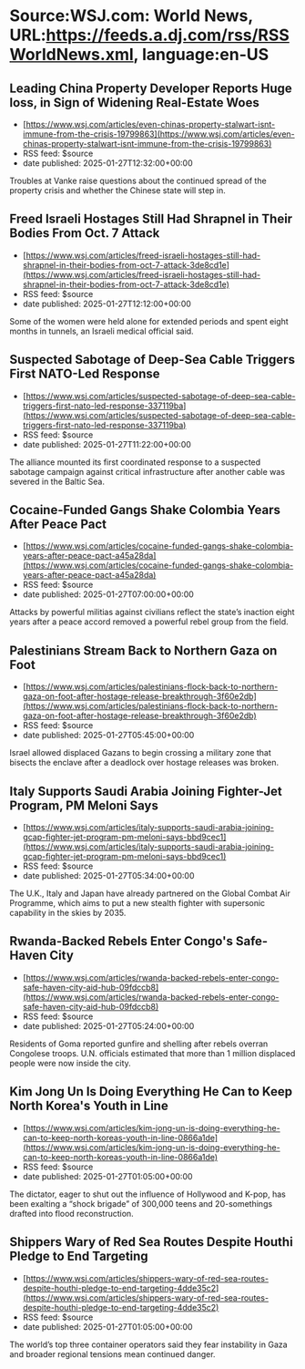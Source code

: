 # Source:WSJ.com: World News, URL:https://feeds.a.dj.com/rss/RSSWorldNews.xml, language:en-US

## Leading China Property Developer Reports Huge loss, in Sign of Widening Real-Estate Woes
 - [https://www.wsj.com/articles/even-chinas-property-stalwart-isnt-immune-from-the-crisis-19799863](https://www.wsj.com/articles/even-chinas-property-stalwart-isnt-immune-from-the-crisis-19799863)
 - RSS feed: $source
 - date published: 2025-01-27T12:32:00+00:00

Troubles at Vanke raise questions about the continued spread of the property crisis and whether the Chinese state will step in.

## Freed Israeli Hostages Still Had Shrapnel in Their Bodies From Oct. 7 Attack
 - [https://www.wsj.com/articles/freed-israeli-hostages-still-had-shrapnel-in-their-bodies-from-oct-7-attack-3de8cd1e](https://www.wsj.com/articles/freed-israeli-hostages-still-had-shrapnel-in-their-bodies-from-oct-7-attack-3de8cd1e)
 - RSS feed: $source
 - date published: 2025-01-27T12:12:00+00:00

Some of the women were held alone for extended periods and spent eight months in tunnels, an Israeli medical official said.

## Suspected Sabotage of Deep-Sea Cable Triggers First NATO-Led Response
 - [https://www.wsj.com/articles/suspected-sabotage-of-deep-sea-cable-triggers-first-nato-led-response-337119ba](https://www.wsj.com/articles/suspected-sabotage-of-deep-sea-cable-triggers-first-nato-led-response-337119ba)
 - RSS feed: $source
 - date published: 2025-01-27T11:22:00+00:00

The alliance mounted its first coordinated response to a suspected sabotage campaign against critical infrastructure after another cable was severed in the Baltic Sea.

## Cocaine-Funded Gangs Shake Colombia Years After Peace Pact
 - [https://www.wsj.com/articles/cocaine-funded-gangs-shake-colombia-years-after-peace-pact-a45a28da](https://www.wsj.com/articles/cocaine-funded-gangs-shake-colombia-years-after-peace-pact-a45a28da)
 - RSS feed: $source
 - date published: 2025-01-27T07:00:00+00:00

Attacks by powerful militias against civilians reflect the state’s inaction eight years after a peace accord removed a powerful rebel group from the field.

## Palestinians Stream Back to Northern Gaza on Foot
 - [https://www.wsj.com/articles/palestinians-flock-back-to-northern-gaza-on-foot-after-hostage-release-breakthrough-3f60e2db](https://www.wsj.com/articles/palestinians-flock-back-to-northern-gaza-on-foot-after-hostage-release-breakthrough-3f60e2db)
 - RSS feed: $source
 - date published: 2025-01-27T05:45:00+00:00

Israel allowed displaced Gazans to begin crossing a military zone that bisects the enclave after a deadlock over hostage releases was broken.

## Italy Supports Saudi Arabia Joining Fighter-Jet Program, PM Meloni Says
 - [https://www.wsj.com/articles/italy-supports-saudi-arabia-joining-gcap-fighter-jet-program-pm-meloni-says-bbd9cec1](https://www.wsj.com/articles/italy-supports-saudi-arabia-joining-gcap-fighter-jet-program-pm-meloni-says-bbd9cec1)
 - RSS feed: $source
 - date published: 2025-01-27T05:34:00+00:00

The U.K., Italy and Japan have already partnered on the Global Combat Air Programme, which aims to put a new stealth fighter with supersonic capability in the skies by 2035.

## Rwanda-Backed Rebels Enter Congo's Safe-Haven City
 - [https://www.wsj.com/articles/rwanda-backed-rebels-enter-congo-safe-haven-city-aid-hub-09fdccb8](https://www.wsj.com/articles/rwanda-backed-rebels-enter-congo-safe-haven-city-aid-hub-09fdccb8)
 - RSS feed: $source
 - date published: 2025-01-27T05:24:00+00:00

Residents of Goma reported gunfire and shelling after rebels overran Congolese troops. U.N. officials estimated that more than 1 million displaced people were now inside the city.

## Kim Jong Un Is Doing Everything He Can to Keep North Korea's Youth in Line
 - [https://www.wsj.com/articles/kim-jong-un-is-doing-everything-he-can-to-keep-north-koreas-youth-in-line-0866a1de](https://www.wsj.com/articles/kim-jong-un-is-doing-everything-he-can-to-keep-north-koreas-youth-in-line-0866a1de)
 - RSS feed: $source
 - date published: 2025-01-27T01:05:00+00:00

The dictator, eager to shut out the influence of Hollywood and K-pop, has been exalting a “shock brigade” of 300,000 teens and 20-somethings drafted into flood reconstruction.

## Shippers Wary of Red Sea Routes Despite Houthi Pledge to End Targeting
 - [https://www.wsj.com/articles/shippers-wary-of-red-sea-routes-despite-houthi-pledge-to-end-targeting-4dde35c2](https://www.wsj.com/articles/shippers-wary-of-red-sea-routes-despite-houthi-pledge-to-end-targeting-4dde35c2)
 - RSS feed: $source
 - date published: 2025-01-27T01:05:00+00:00

The world’s top three container operators said they fear instability in Gaza and broader regional tensions mean continued danger.

